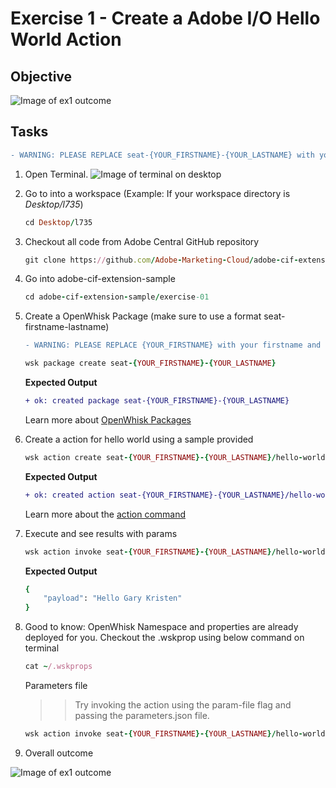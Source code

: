 Exercise 1 - Create a Adobe I/O Hello World Action
===========

## Objective

![Image of ex1 outcome](https://github.com/Adobe-Marketing-Cloud/adobe-cif-extension-sample/blob/master/Resources/ex1.png)  


## Tasks

```diff
- WARNING: PLEASE REPLACE seat-{YOUR_FIRSTNAME}-{YOUR_LASTNAME} with your FIRSTNAME and LASTNAME: Example: seat-john-doe -
```
	
1. Open Terminal.
	![Image of terminal on desktop](https://github.com/Adobe-Marketing-Cloud/adobe-cif-extension-sample/blob/master/Resources/Terminal.png)

2. Go to into a workspace (Example: If your workspace directory is *Desktop/l735*)
 	
	```ruby
	cd Desktop/l735
	```
	
3. Checkout all code from Adobe Central GitHub repository
	
	```ruby
	git clone https://github.com/Adobe-Marketing-Cloud/adobe-cif-extension-sample.git 
	```
	
4. Go into adobe-cif-extension-sample
	
	```ruby
	cd adobe-cif-extension-sample/exercise-01
	```
	
5. Create a OpenWhisk Package (make sure to use a format seat-firstname-lastname)
	```diff
	- WARNING: PLEASE REPLACE {YOUR_FIRSTNAME} with your firstname and {YOUR_LASTNAME} with your lastname: seat-john-doe. If not done, you will get conflicting errors**
	```
	
	```ruby
	wsk package create seat-{YOUR_FIRSTNAME}-{YOUR_LASTNAME}
	```
	
	**Expected Output**
	
	```diff
	+ ok: created package seat-{YOUR_FIRSTNAME}-{YOUR_LASTNAME}
	```
	
	
	
	Learn more about [OpenWhisk Packages](https://github.com/apache/incubator-openwhisk/blob/master/docs/packages.md)
	
6. Create a action for hello world using a sample provided 
	
	```ruby
	wsk action create seat-{YOUR_FIRSTNAME}-{YOUR_LASTNAME}/hello-world hello-world.js
	```
	
	**Expected Output**
	
	```diff
	+ ok: created action seat-{YOUR_FIRSTNAME}-{YOUR_LASTNAME}/hello-world
	```
	
	Learn more about the [action command](https://github.com/apache/incubator-openwhisk/blob/master/docs/actions.md)
	
7. Execute and see results with params
	
	```ruby
	wsk action invoke seat-{YOUR_FIRSTNAME}-{YOUR_LASTNAME}/hello-world --result --param firstName Gary --param lastName Kirsten
	```
	
	**Expected Output**
	
	```ruby
	{
        "payload": "Hello Gary Kristen"
	}
	```
	
8. Good to know: OpenWhisk Namespace and properties are already deployed for you. Checkout the .wskprop using below command on terminal

	```ruby
	cat ~/.wskprops
	```
	
	Parameters file
	
	>> Try invoking the action using the param-file flag and passing the parameters.json file.
	
	```ruby
	wsk action invoke seat-{YOUR_FIRSTNAME}-{YOUR_LASTNAME}/hello-world --result --param-file parameters.json
	```
		
9. Overall outcome

![Image of ex1 outcome](https://github.com/Adobe-Marketing-Cloud/adobe-cif-extension-sample/blob/master/Resources/ex1.png)  

	


